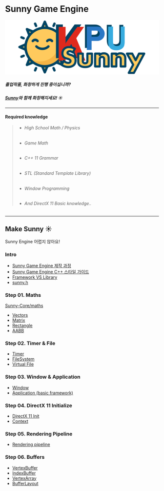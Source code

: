 # Sunny Game Engine

![SunnyLogo](/Resources/SunnyLogo.png?raw=true&date=20180106_a "SunnyLogo")

##### 졸업작품, 화창하게 진행 중이십니까?

##### [Sunny](https://github.com/adunStudio/Sunny)와 함께 화창해지세요! :sunny:

---

#### Required knowledge
> - ######  High School Math / Physics
> - ###### Game Math
> - ###### C++ 11 Grammar
> - ###### STL (Standard Template Library)
> - ###### Window Programming
> - ###### And DirectX 11 Basic knowledge..

----

## Make Sunny :sunny:

Sunny Engine 어렵지 않아요!


### Intro
- [Sunny Game Engine 제작 과정](https://github.com/adunStudio/Sunny/blob/master/Make-Sunny/Intro/%EC%A0%9C%EC%9E%91%EA%B3%BC%EC%A0%95.md)
- [Sunny Game Engine C++ 스타일 가이드](https://github.com/adunStudio/Sunny/blob/master/Make-Sunny/Intro/Sunny%20Game%20Engine%20C%2B%2B%20%EC%8A%A4%ED%83%80%EC%9D%BC%20%EA%B0%80%EC%9D%B4%EB%93%9C.md)
- [Framework VS Library](https://github.com/adunStudio/Sunny/blob/master/Make-Sunny/Intro/FrameworkVSLibrary.md)
- [sunny.h](https://github.com/adunStudio/Sunny/blob/master/Sunny-Core/sunny.h)



### Step 01. Maths
[Sunny-Core/maths](https://github.com/adunStudio/Sunny/tree/master/Sunny-Core/maths)
- [Vectors](https://github.com/adunStudio/Sunny/blob/master/Make-Sunny/Step01-Math/01-Vector.md)
- [Matrix](https://github.com/adunStudio/Sunny/blob/master/Make-Sunny/Step01-Math/02-Matrix.md)
- [Rectangle](https://github.com/adunStudio/Sunny/blob/master/Make-Sunny/Step01-Math/03-Rectangle.md)
- [AABB](https://github.com/adunStudio/Sunny/blob/master/Make-Sunny/Step01-Math/04-AABB.md)

### Step 02. Timer & File
- [Timer](https://github.com/adunStudio/Sunny/blob/master/Make-Sunny/Step02-Timer_File/01-Timer.md)
- [FileSystem](https://github.com/adunStudio/Sunny/blob/master/Make-Sunny/Step02-Timer_File/02-FileSystem.md)
- [Virtual File]()


### Step 03. Window & Application
- [Window](https://github.com/adunStudio/Sunny/blob/master/Make-Sunny/Step03-Window_Application/01-WIndow.md)
- [Application (basic framework)](https://github.com/adunStudio/Sunny/blob/master/Make-Sunny/Step03-Window_Application/02-Application.md)

### Step 04. DirectX 11 Initialize

- [DirectX 11 Init](https://github.com/adunStudio/KPU_Sunny/blob/master/Make-Sunny/Step04-DirectX_11_Initialize/01-DirectX_11_Init.md)
- [Context](https://github.com/adunStudio/KPU_Sunny/blob/master/Make-Sunny/Step04-DirectX_11_Initialize/02-Context.md)

### Step 05. Rendering Pipeline
- [Rendering pipeline](https://github.com/adunStudio/KPU_Sunny/blob/master/Make-Sunny/Step05-Rendering_pipeline/05-Rendering_pipeline.md)

### Step 06. Buffers
- [VertexBuffer](https://github.com/adunStudio/KPU_Sunny/blob/master/Make-Sunny/Step06-Buffers/01-Vertex_Buffer.md)
- [IndexBuffer](https://github.com/adunStudio/KPU_Sunny/blob/master/Make-Sunny/Step06-Buffers/02-Index_Buffer.md)
- [VertexArray](https://github.com/adunStudio/KPU_Sunny/blob/master/Make-Sunny/Step06-Buffers/03-Vertex_Array.md)
- [BufferLayout](https://github.com/adunStudio/KPU_Sunny/blob/master/Make-Sunny/Step06-Buffers/04-Buffer_Layout.md)
